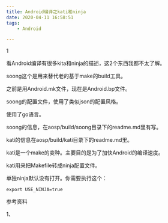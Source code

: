 ```yaml
---
title: Android编译之kati和ninja
date: 2020-04-11 16:58:51
tags:
	- Android

---
```


1

看Android编译有很多kita和ninja的描述，这2个东西我都不太了解。



soong这个是用来替代老的基于make的build工具。

之前是用Android.mk文件，现在是Android.bp文件。

soong的配置文件，使用了类似json的配置风格。

使用了go语言。

soong的信息，在aosp/build/soong目录下的readme.md里有写。



kati的信息在aosp/build/kati目录下的readme.md里。

kati是一个make的变种。主要目的是为了加快Android的编译速度。

kati用来把Makefile转成ninja配置文件。

单独ninja默认没有打开。你需要执行这个：

```
export USE_NINJA=true
```





参考资料

1、

